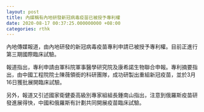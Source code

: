 ```yaml
---
layout: post
title: 內媒稱有內地研發新冠病毒疫苗已被授予專利權
date: 2020-08-17 00:37:25.000000000 +08:00
categories: rthk
---
```


內地傳媒報道，由內地研發的新冠病毒疫苗專利申請已被授予專利權。目前正進行第三期國際臨床試驗。

報道指出，專利申請由軍科院軍事醫學研究院及康希諾生物聯合申報。專利摘要指出，由中國工程院院士陳薇領銜的科研團隊，成功研製出重組新冠疫苗，並於3月16日獲批展開臨床試驗。

另外，報道又引述國家衛健委高級別專家組組長鍾南山指出，注意到俄羅斯疫苗研發進展得快，中國和俄羅斯有計劃共同開展疫苗臨床試驗。
